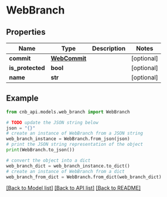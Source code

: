 # WebBranch


## Properties

Name | Type | Description | Notes
------------ | ------------- | ------------- | -------------
**commit** | [**WebCommit**](WebCommit.md) |  | [optional] 
**is_protected** | **bool** |  | [optional] 
**name** | **str** |  | [optional] 

## Example

```python
from cnb_api.models.web_branch import WebBranch

# TODO update the JSON string below
json = "{}"
# create an instance of WebBranch from a JSON string
web_branch_instance = WebBranch.from_json(json)
# print the JSON string representation of the object
print(WebBranch.to_json())

# convert the object into a dict
web_branch_dict = web_branch_instance.to_dict()
# create an instance of WebBranch from a dict
web_branch_from_dict = WebBranch.from_dict(web_branch_dict)
```
[[Back to Model list]](../README.md#documentation-for-models) [[Back to API list]](../README.md#documentation-for-api-endpoints) [[Back to README]](../README.md)


